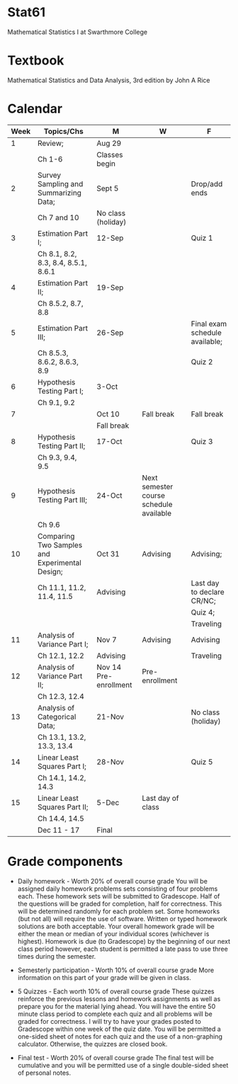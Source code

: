 # Stat61
Mathematical Statistics I at Swarthmore College

# Textbook 
Mathematical Statistics and Data Analysis, 3rd edition 
by John A Rice 


# Calendar 
| Week | Topics/Chs                                     | M                      | W                                       | F                              |
| ---- | ---------------------------------------------- | ---------------------- | --------------------------------------- | ------------------------------ |
| 1    | Review;                                        | Aug 29                 |                                         |                                |
|      | Ch 1-6                                         | Classes begin          |                                         |
| 2    | Survey Sampling and Summarizing Data;          | Sept 5                 |                                         | Drop/add ends                  |
|      | Ch 7 and 10                                    | No class (holiday)     |                                         |
| 3    | Estimation Part I;                             | 12-Sep                 |                                         | Quiz 1                         |
|      | Ch 8.1, 8.2, 8.3, 8.4, 8.5.1, 8.6.1            |                        |                                         |
| 4    | Estimation Part II;                            | 19-Sep                 |                                         |                                |
|      | Ch 8.5.2, 8.7, 8.8                             |                        |                                         |                                |
| 5    | Estimation Part III;                           | 26-Sep                 |                                         | Final exam schedule available; |
|      | Ch 8.5.3, 8.6.2, 8.6.3, 8.9                    |                        |                                         | Quiz 2                         |
| 6    | Hypothesis Testing Part I;                     | 3-Oct                  |                                         |                                |
|      | Ch 9.1, 9.2                                    |                        |                                         |                                |
| 7    |                                                | Oct 10                 | Fall break                              | Fall break                     |
|      |                                                | Fall break             |                                         |                                |
| 8    | Hypothesis Testing Part II;                    | 17-Oct                 |                                         | Quiz 3                         |
|      | Ch 9.3, 9.4, 9.5                               |                        |                                         |                                |
| 9    | Hypothesis Testing Part III;                   | 24-Oct                 | Next semester course schedule available |
|      | Ch 9.6                                         |                        |                                         |                                |
| 10   | Comparing Two Samples and Experimental Design; | Oct 31                 | Advising                                | Advising;                      |
|      | Ch 11.1, 11.2, 11.4, 11.5                      | Advising               |                                         | Last day to declare CR/NC;     |
|      |                                                |                        |                                         | Quiz 4;                        |
|      |                                                |                        |                                         | Traveling                      |
| 11   | Analysis of Variance Part I;                   | Nov 7                  | Advising                                | Advising                       |
|      | Ch 12.1, 12.2                                  | Advising               |                                         | Traveling                      |
| 12   | Analysis of Variance Part II;                  | Nov 14  Pre-enrollment | Pre-enrollment                          |
|      | Ch 12.3, 12.4                                  |                        |                                         |                                |
| 13   | Analysis of Categorical Data;                  | 21-Nov                 |                                         | No class (holiday)             |
|      | Ch 13.1, 13.2, 13.3, 13.4                      |                        |                                         |                                |
| 14   | Linear Least Squares Part I;                   | 28-Nov                 |                                         | Quiz 5                         |
|      | Ch 14.1, 14.2, 14.3                            |                        |                                         |                                |
| 15   | Linear Least Squares Part II;                  | 5-Dec                  | Last day of class                       |
|      | Ch 14.4, 14.5                                  |                        |                                         |                                |
|      | Dec 11 - 17                                    | Final                  |


# Grade components 

* Daily homework - Worth 20% of overall course grade 
You will be assigned daily homework problems sets consisting of four problems each. These homework sets will be submitted to Gradescope. Half of the questions will be graded for completion, half for correctness. This will be determined randomly for each problem set. Some homeworks (but not all) will require the use of software. Written or typed homework solutions are both acceptable. Your overall homework grade will be either the mean or median of your individual scores (whichever is highest). Homework is due (to Gradescope) by the beginning of our next class period however, each student is permitted a late pass to use three times during the semester. 

* Semesterly participation - Worth 10% of overall course grade 
More information on this part of your grade will be given in class.  

* 5 Quizzes - Each worth 10% of overall course grade 
These quizzes reinforce the previous lessons and homework assignments as well as prepare you for the material lying ahead. You will have the entire 50 minute class period to complete each quiz and all problems will be graded for correctness. I will try to have your grades posted to Gradescope within one week of the quiz date. You will be permitted a one-sided sheet of notes for each quiz and the use of a non-graphing calculator. Otherwise, the quizzes are closed book. 

* Final test - Worth 20% of overall course grade
The final test will be cumulative and you will be permitted use of a single double-sided sheet of personal notes. 

